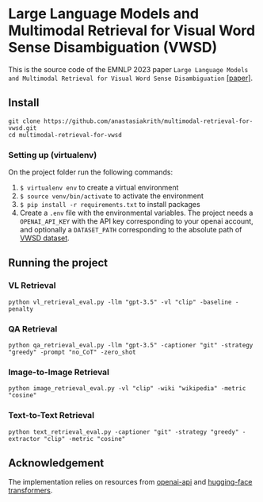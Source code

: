 # Large Language Models and Multimodal Retrieval for Visual Word Sense Disambiguation (VWSD)

This is the source code of the EMNLP 2023 paper ```Large Language Models and Multimodal Retrieval for Visual Word Sense Disambiguation``` [[paper]](https://aclanthology.org/2023.emnlp-main.807/).

## Install

```
git clone https://github.com/anastasiakrith/multimodal-retrieval-for-vwsd.git
cd multimodal-retrieval-for-vwsd
```

### Setting up (virtualenv)

On the project folder run the following commands:

1. ```$ virtualenv env```    to create a virtual environment
2. ```$ source venv/bin/activate``` to activate the environment
3. ```$ pip install -r requirements.txt``` to install packages
4. Create a ```.env``` file with the environmental variables. The project needs a ```OPENAI_API_KEY``` with the API key corresponding to your openai account, and optionally a ```DATASET_PATH``` corresponding to the absolute path of [VWSD dataset](https://raganato.github.io/vwsd/).


## Running the project

### VL Retrieval
```
python vl_retrieval_eval.py -llm "gpt-3.5" -vl "clip" -baseline -penalty 
```

### QA Retrieval
```
python qa_retrieval_eval.py -llm "gpt-3.5" -captioner "git" -strategy "greedy" -prompt "no_CoT" -zero_shot
```

### Image-to-Image Retrieval
```
python image_retrieval_eval.py -vl "clip" -wiki "wikipedia" -metric "cosine"
```

### Text-to-Text Retrieval
```
python text_retrieval_eval.py -captioner "git" -strategy "greedy" -extractor "clip" -metric "cosine"
```


## Acknowledgement
The implementation relies on resources from [openai-api](https://platform.openai.com/docs/api-reference) and [hugging-face transformers](https://github.com/huggingface/transformers).
